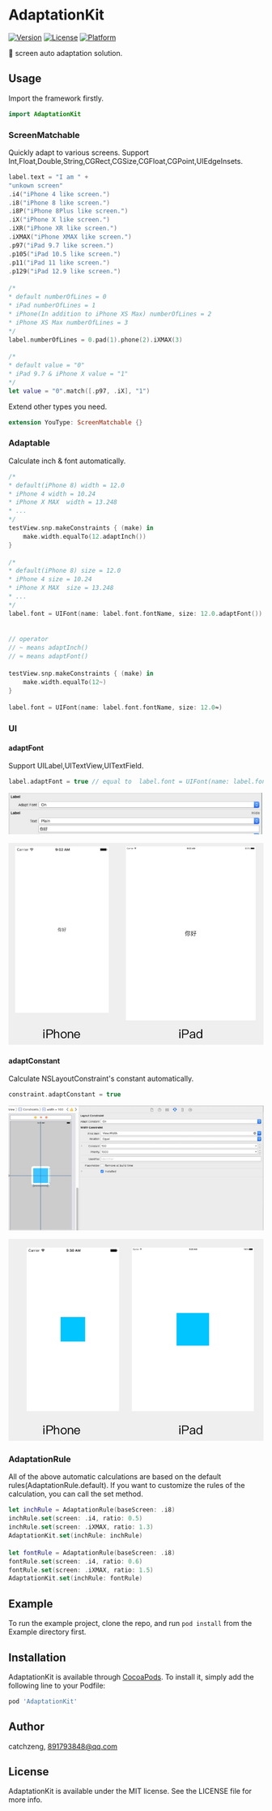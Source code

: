 # AdaptationKit

[![Version](https://img.shields.io/cocoapods/v/AdaptationKit.svg?style=flat)](https://cocoapods.org/pods/AdaptationKit)
[![License](https://img.shields.io/cocoapods/l/AdaptationKit.svg?style=flat)](https://cocoapods.org/pods/AdaptationKit)
[![Platform](https://img.shields.io/cocoapods/p/AdaptationKit.svg?style=flat)](https://cocoapods.org/pods/AdaptationKit)

📱 screen auto adaptation solution.


## Usage

Import the framework firstly.

```swift
import AdaptationKit
```

### ScreenMatchable

Quickly adapt to various screens. Support Int,Float,Double,String,CGRect,CGSize,CGFloat,CGPoint,UIEdgeInsets.

```swift
label.text = "I am " +
"unkown screen"
.i4("iPhone 4 like screen.")
.i8("iPhone 8 like screen.")
.i8P("iPhone 8Plus like screen.")
.iX("iPhone X like screen.")
.iXR("iPhone XR like screen.")
.iXMAX("iPhone XMAX like screen.")
.p97("iPad 9.7 like screen.")
.p105("iPad 10.5 like screen.")
.p11("iPad 11 like screen.")
.p129("iPad 12.9 like screen.")

/*
* default numberOfLines = 0
* iPad numberOfLines = 1
* iPhone(In addition to iPhone XS Max) numberOfLines = 2
* iPhone XS Max numberOfLines = 3
*/
label.numberOfLines = 0.pad(1).phone(2).iXMAX(3)

/*
* default value = "0"
* iPad 9.7 & iPhone X value = "1"
*/
let value = "0".match([.p97, .iX], "1")
```

Extend other types you need.

```swift
extension YouType: ScreenMatchable {}
```

### Adaptable

Calculate inch & font  automatically.

```swift
/*
* default(iPhone 8) width = 12.0
* iPhone 4 width = 10.24
* iPhone X MAX  width = 13.248
* ...
*/
testView.snp.makeConstraints { (make) in
    make.width.equalTo(12.adaptInch())
}

/*
* default(iPhone 8) size = 12.0
* iPhone 4 size = 10.24
* iPhone X MAX  size = 13.248
* ...
*/
label.font = UIFont(name: label.font.fontName, size: 12.0.adaptFont())


// operator
// ~ means adaptInch()
// ≈ means adaptFont()

testView.snp.makeConstraints { (make) in
    make.width.equalTo(12~)
}

label.font = UIFont(name: label.font.fontName, size: 12.0≈) 
```

### UI

#### adaptFont

Support  UILabel,UITextView,UITextField.

```swift
label.adaptFont = true // equal to  label.font = UIFont(name: label.font.fontName, size: font.pointSize.adaptFont())
```
![IBInspectable](https://raw.githubusercontent.com/CatchZeng/AdaptationKit/master/images/adaptFont.jpg)

![Effect](https://raw.githubusercontent.com/CatchZeng/AdaptationKit/master/images/adaptFontEffect.jpg)

#### adaptConstant

Calculate NSLayoutConstraint's constant automatically.

```swift
constraint.adaptConstant = true
```
![IBInspectable](https://raw.githubusercontent.com/CatchZeng/AdaptationKit/master/images/adaptConstant.jpg)

![Effect](https://raw.githubusercontent.com/CatchZeng/AdaptationKit/master/images/adaptConstantEffect.jpg)

### AdaptationRule

All of the above automatic calculations are based on the default rules(AdaptationRule.default). 
If you want to customize the rules of the calculation, you can call the set method.

```swift
let inchRule = AdaptationRule(baseScreen: .i8)
inchRule.set(screen: .i4, ratio: 0.5)
inchRule.set(screen: .iXMAX, ratio: 1.3)
AdaptationKit.set(inchRule: inchRule)

let fontRule = AdaptationRule(baseScreen: .i8)
fontRule.set(screen: .i4, ratio: 0.6)
fontRule.set(screen: .iXMAX, ratio: 1.5)
AdaptationKit.set(inchRule: fontRule)
```

## Example

To run the example project, clone the repo, and run `pod install` from the Example directory first.


## Installation

AdaptationKit is available through [CocoaPods](https://cocoapods.org). To install
it, simply add the following line to your Podfile:

```ruby
pod 'AdaptationKit'
```

## Author

catchzeng, 891793848@qq.com

## License

AdaptationKit is available under the MIT license. See the LICENSE file for more info.
